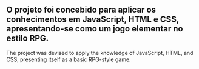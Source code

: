 
O projeto foi concebido para aplicar os conhecimentos em JavaScript, HTML e CSS, apresentando-se como um jogo elementar no estilo RPG.
----------------------------------------------------------------------------------------------------------
The project was devised to apply the knowledge of JavaScript, HTML, and CSS, presenting itself as a basic RPG-style game.